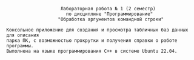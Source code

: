 
                        Лабораторная работа № 1 (2 семестр)
                          по дисциплине "Программирование"
                       "Обработка аргументов командной строки"

    Консольное приложение для создания и просмотра табличных баз данных для описания
    парка ПК, с возможностью прокрутки и получения справки о работе программы.
    Выполнена на языке программирования С++ в системе Ubuntu 22.04.

